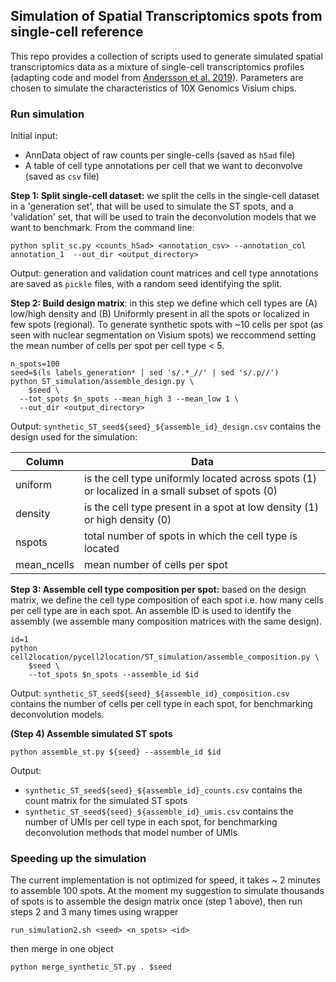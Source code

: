 ## Simulation of Spatial Transcriptomics spots from single-cell reference

<!-- Note: This folder provides a collection of scripts we used to simulated data but the scripts need to be edited to be used on other platforms (contains hard-coded paths for our HPC). -->
This repo provides a collection of scripts used to generate simulated spatial transcriptomics data as a mixture of single-cell transcriptomics profiles (adapting code and model from [Andersson et al. 2019](https://www.biorxiv.org/content/10.1101/2019.12.13.874495v1)). Parameters are chosen to simulate the characteristics of 10X Genomics Visium chips.
<!-- 
#### Contents

- `ST_simulation.py` functions to simulate spots
- `split_sc.py` script to split mouse brain snRNA-seq reference into generation dataset (single cells used to make the synthetic spots) and validation dataset (single cells used as a reference to train the location model)
- `assemble_ST.py` script to generate synthetic ST spots from the generation dataset
 -->
### Run simulation 

Initial input: 

- AnnData object of raw counts per single-cells (saved as `h5ad` file)
- A table of cell type annotations per cell that we want to deconvolve (saved as `csv` file)

**Step 1: Split single-cell dataset:** we split the cells in the single-cell dataset in a 'generation set', that will be used to simulate the ST spots, and a 'validation' set, that will be used to train the deconvolution models that we want to benchmark. From the command line:

```
python split_sc.py <counts_h5ad> <annotation_csv> --annotation_col annotation_1  --out_dir <output_directory>
```

Output: generation and validation count matrices and cell type annotations are saved as `pickle` files, with a random seed identifying the split. 

**Step 2: Build design matrix**: in this step we define which cell types are (A) low/high density and (B) Uniformly present in all the spots or localized in few spots (regional). To generate synthetic spots with ~10 cells per spot (as seen with nuclear segmentation on Visium spots) we reccommend setting the mean number of cells per spot per cell type < 5.

```
n_spots=100
seed=$(ls labels_generation* | sed 's/.*_//' | sed 's/.p//')
python ST_simulation/assemble_design.py \
    $seed \
  --tot_spots $n_spots --mean_high 3 --mean_low 1 \
  --out_dir <output_directory>
```

Output: `synthetic_ST_seed${seed}_${assemble_id}_design.csv` contains the design used for the simulation:

| **Column**  | **Data**                                                                                         |
|-------------|--------------------------------------------------------------------------------------------------|
| uniform     | is the cell type uniformly located across spots (1) or localized in a small subset of spots (0)  |
| density     | is the cell type present in a spot at low density (1) or high density (0)                        |
| nspots      | total number of spots in which the cell type is located                                          |
| mean_ncells | mean number of cells per spot                                                                    |

**Step 3: Assemble cell type composition per spot:** based on the design matrix, we define the cell type composition of each spot i.e. how many cells per cell type
are in each spot. An assemble ID is used to identify the assembly (we assemble many composition matrices with the same design).
```
id=1
python cell2location/pycell2location/ST_simulation/assemble_composition.py \
    $seed \
    --tot_spots $n_spots --assemble_id $id
```

Output: `synthetic_ST_seed${seed}_${assemble_id}_composition.csv` contains the number of cells per cell type in each spot, for benchmarking deconvolution models.

**(Step 4) Assemble simulated ST spots**
```
python assemble_st.py ${seed} --assemble_id $id
```

Output:

- `synthetic_ST_seed${seed}_${assemble_id}_counts.csv` contains the count matrix for the simulated ST spots
- `synthetic_ST_seed${seed}_${assemble_id}_umis.csv` contains the number of UMIs per cell type in each spot, for benchmarking deconvolution methods that model number of UMIs


### Speeding up the simulation

The current implementation is not optimized for speed, it takes ~ 2 minutes to assemble 100 spots. At the moment my suggestion to simulate thousands of spots is to assemble the design matrix once (step 1 above), then run steps 2 and 3 many times using wrapper 
```
run_simulation2.sh <seed> <n_spots> <id> 
```
then merge in one object
```
python merge_synthetic_ST.py . $seed
```


